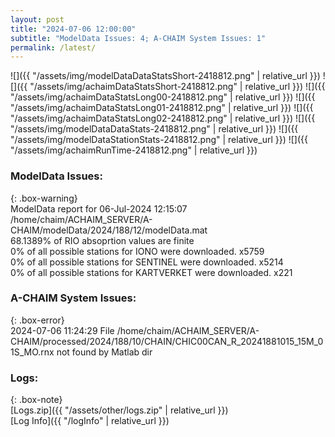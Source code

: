 ```yaml
---
layout: post
title: "2024-07-06 12:00:00"
subtitle: "ModelData Issues: 4; A-CHAIM System Issues: 1"
permalink: /latest/
---
```


![]({{ "/assets/img/modelDataDataStatsShort-2418812.png" | relative_url }})
![]({{ "/assets/img/achaimDataStatsShort-2418812.png" | relative_url }})
![]({{ "/assets/img/achaimDataStatsLong00-2418812.png" | relative_url }})
![]({{ "/assets/img/achaimDataStatsLong01-2418812.png" | relative_url }})
![]({{ "/assets/img/achaimDataStatsLong02-2418812.png" | relative_url }})
![]({{ "/assets/img/modelDataDataStats-2418812.png" | relative_url }})
![]({{ "/assets/img/modelDataStationStats-2418812.png" | relative_url }})
![]({{ "/assets/img/achaimRunTime-2418812.png" | relative_url }})


### ModelData Issues:  
  
{: .box-warning}  
 ModelData report for 06-Jul-2024 12:15:07   
 /home/chaim/ACHAIM_SERVER/A-CHAIM/modelData/2024/188/12/modelData.mat   
 68.1389% of RIO absoprtion values are finite   
 0% of all possible stations for IONO were downloaded. x5759   
 0% of all possible stations for SENTINEL were downloaded. x5214   
 0% of all possible stations for KARTVERKET were downloaded. x221   
  
### A-CHAIM System Issues:  
  
{: .box-error}  
2024-07-06 11:24:29 File /home/chaim/ACHAIM_SERVER/A-CHAIM/processed/2024/188/10/CHAIN/CHIC00CAN_R_20241881015_15M_01S_MO.rnx not found by Matlab dir  

### Logs:  
  
{: .box-note}  
[Logs.zip]({{ "/assets/other/logs.zip" | relative_url }})  
[Log Info]({{ "/logInfo" | relative_url }})  
